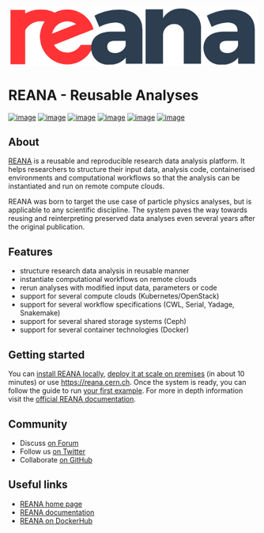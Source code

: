 [![image](docs/logo-reana.png)](http://docs.reana.io)

# REANA - Reusable Analyses

[![image](https://github.com/reanahub/reana/workflows/CI/badge.svg)](https://github.com/reanahub/reana/actions)
[![image](https://readthedocs.org/projects/reana/badge/?version=latest)](https://reana.readthedocs.io/en/latest/?badge=latest)
[![image](https://codecov.io/gh/reanahub/reana/branch/master/graph/badge.svg)](https://codecov.io/gh/reanahub/reana)
[![image](https://img.shields.io/badge/discourse-forum-blue.svg)](https://forum.reana.io)
[![image](https://img.shields.io/github/license/reanahub/reana.svg)](https://github.com/reanahub/reana/blob/master/LICENSE)
[![image](https://img.shields.io/badge/code%20style-black-000000.svg)](https://github.com/psf/black)

## About

[REANA](http://www.reana.io) is a reusable and reproducible research data analysis
platform. It helps researchers to structure their input data, analysis code,
containerised environments and computational workflows so that the analysis can be
instantiated and run on remote compute clouds.

REANA was born to target the use case of particle physics analyses, but is applicable to
any scientific discipline. The system paves the way towards reusing and reinterpreting
preserved data analyses even several years after the original publication.

## Features

- structure research data analysis in reusable manner
- instantiate computational workflows on remote clouds
- rerun analyses with modified input data, parameters or code
- support for several compute clouds (Kubernetes/OpenStack)
- support for several workflow specifications (CWL, Serial, Yadage, Snakemake)
- support for several shared storage systems (Ceph)
- support for several container technologies (Docker)

## Getting started

You can
[install REANA locally](https://docs.reana.io/administration/deployment/deploying-locally/),
[deploy it at scale on premises](https://docs.reana.io/administration/deployment/deploying-at-scale/)
(in about 10 minutes) or use <https://reana.cern.ch>. Once the system is ready, you can
follow the guide to run
[your first example](https://docs.reana.io/getting-started/first-example/). For more in
depth information visit the [official REANA documentation](https://docs.reana.io/).

## Community

- Discuss [on Forum](https://forum.reana.io/)
- Follow us [on Twitter](https://twitter.com/reanahub)
- Collaborate [on GitHub](https://github.com/reanahub)

## Useful links

- [REANA home page](http://www.reana.io/)
- [REANA documentation](http://docs.reana.io/)
- [REANA on DockerHub](https://hub.docker.com/u/reanahub/)
